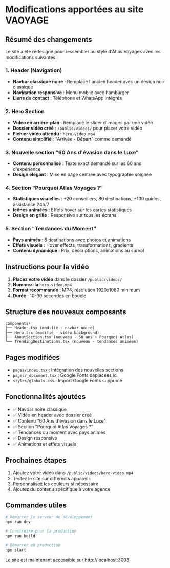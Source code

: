 # Modifications apportées au site VAOYAGE

## Résumé des changements

Le site a été redesigné pour ressembler au style d'Atlas Voyages avec les modifications suivantes :

### 1. Header (Navigation)
- **Navbar classique noire** : Remplacé l'ancien header avec un design noir classique
- **Navigation responsive** : Menu mobile avec hamburger
- **Liens de contact** : Téléphone et WhatsApp intégrés

### 2. Hero Section
- **Vidéo en arrière-plan** : Remplacé le slider d'images par une vidéo
- **Dossier vidéo créé** : `/public/videos/` pour placer votre vidéo
- **Fichier vidéo attendu** : `hero-video.mp4`
- **Contenu simplifié** : "Arrivée - Départ" comme demandé

### 3. Nouvelle section "60 Ans d'évasion dans le Luxe"
- **Contenu personnalisé** : Texte exact demandé sur les 60 ans d'expérience
- **Design élégant** : Mise en page centrée avec typographie soignée

### 4. Section "Pourquoi Atlas Voyages ?"
- **Statistiques visuelles** : +20 conseillers, 80 destinations, +100 guides, assistance 24h/7
- **Icônes animées** : Effets hover sur les cartes statistiques
- **Design en grille** : Responsive sur tous les écrans

### 5. Section "Tendances du Moment"
- **Pays animés** : 6 destinations avec photos et animations
- **Effets visuels** : Hover effects, transformations, gradients
- **Contenu dynamique** : Prix, descriptions, animations au survol

## Instructions pour la vidéo

1. **Placez votre vidéo** dans le dossier `/public/videos/`
2. **Nommez-la** `hero-video.mp4`
3. **Format recommandé** : MP4, résolution 1920x1080 minimum
4. **Durée** : 10-30 secondes en boucle

## Structure des nouveaux composants

```
components/
├── Header.tsx (modifié - navbar noire)
├── Hero.tsx (modifié - vidéo background)
├── AboutSection.tsx (nouveau - 60 ans + Pourquoi Atlas)
└── TrendingDestinations.tsx (nouveau - tendances animées)
```

## Pages modifiées

- `pages/index.tsx` : Intégration des nouvelles sections
- `pages/_document.tsx` : Google Fonts déplacées ici
- `styles/globals.css` : Import Google Fonts supprimé

## Fonctionnalités ajoutées

- ✅ Navbar noire classique
- ✅ Vidéo en header avec dossier créé
- ✅ Contenu "60 Ans d'évasion dans le Luxe"
- ✅ Section "Pourquoi Atlas Voyages ?"
- ✅ Tendances du moment avec pays animés
- ✅ Design responsive
- ✅ Animations et effets visuels

## Prochaines étapes

1. Ajoutez votre vidéo dans `/public/videos/hero-video.mp4`
2. Testez le site sur différents appareils
3. Personnalisez les couleurs si nécessaire
4. Ajoutez du contenu spécifique à votre agence

## Commandes utiles

```bash
# Démarrer le serveur de développement
npm run dev

# Construire pour la production
npm run build

# Démarrer en production
npm start
```

Le site est maintenant accessible sur http://localhost:3003